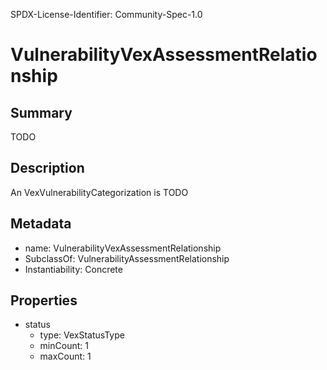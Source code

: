 SPDX-License-Identifier: Community-Spec-1.0

# VulnerabilityVexAssessmentRelationship

## Summary

TODO

## Description

An VexVulnerabilityCategorization is TODO

## Metadata

- name: VulnerabilityVexAssessmentRelationship
- SubclassOf: VulnerabilityAssessmentRelationship
- Instantiability: Concrete

## Properties

- status
  - type: VexStatusType
  - minCount: 1
  - maxCount: 1

